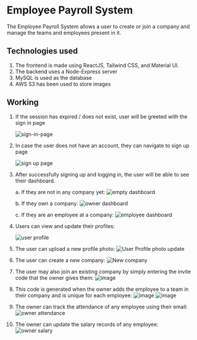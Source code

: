 # Employee Payroll System

The Employee Payroll System allows a user to create or join a company and manage the teams and employees present in it. 

## Technologies used

1. The frontend is made using ReactJS, Tailwind CSS, and Material UI.
2. The backend uses a Node-Express server
3. MySQL is used as the database
4. AWS S3 has been used to store images

## Working

1. If the session has expired / does not exist, user will be greeted with the sign in page

   ![sign-in-page](https://github.com/Jayanti2919/employee-payroll-system/assets/91965754/ca100863-6c6f-43de-b0ac-7cbf71b84f5b)

2. In case the user does not have an account, they can navigate to sign up page

   ![sign up page](https://github.com/Jayanti2919/employee-payroll-system/assets/91965754/a91a9235-27fe-4bfe-9ca6-3d70933e28a8)

3. After successfully signing up and logging in, the user will be able to see their dashboard.

   a. If they are not in any company yet:
       ![empty dashboard](https://github.com/Jayanti2919/employee-payroll-system/assets/91965754/d212e5f2-ffd8-4f4a-82c0-981bf9abd74d)

   b. If they own a company:
       ![owner dashboard](https://github.com/Jayanti2919/employee-payroll-system/assets/91965754/3482c623-4d32-45d7-bbb5-875222683a7a)

   c. If they are an employee at a company:
       ![employee dashboard](https://github.com/Jayanti2919/employee-payroll-system/assets/91965754/2aa6464d-f486-4a70-864d-5809b896c249)

4. Users can view and update their profiles:

   ![user profile](https://github.com/Jayanti2919/employee-payroll-system/assets/91965754/bac2ae75-36b7-42d9-a5e2-b3a925ecb738)

5. The user can upload a new profile photo:
    ![User Profile photo update](https://github.com/Jayanti2919/employee-payroll-system/assets/91965754/b86f2ba4-b84d-4b4c-9ba0-e6c4a5273da5)

6. The user can create a new company:
    ![New company](https://github.com/Jayanti2919/employee-payroll-system/assets/91965754/90cafb3e-3527-4630-8e64-b9d89dabd41d)

7. The user may also join an existing company by simply entering the invite code that the owner gives them:
   ![image](https://github.com/Jayanti2919/employee-payroll-system/assets/91965754/5570f23e-752f-4ab7-878b-bb00a72b2275)

8. This code is generated when the owner adds the employee to a team in their company and is unique for each employee:
   ![image](https://github.com/Jayanti2919/employee-payroll-system/assets/91965754/0e98227f-a24d-4266-afd1-e56374c08db4)
   ![image](https://github.com/Jayanti2919/employee-payroll-system/assets/91965754/792946ff-05fe-4f0b-9c4e-8255ab1030f2)

9. The owner can track the attendance of any employee using their email:
    ![owner attendance](https://github.com/Jayanti2919/employee-payroll-system/assets/91965754/a6377001-52fe-46c9-a3b4-6d4efe235f2d)

10. The owner can update the salary records of any employee:
    ![owner salary](https://github.com/Jayanti2919/employee-payroll-system/assets/91965754/f74b58db-2c64-4d20-a567-175bc7c56bae)
